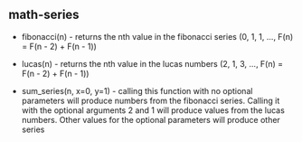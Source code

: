 ## math-series

* fibonacci(n) - returns the nth value in the fibonacci series (0, 1, 1, ..., F(n) = F(n - 2) + F(n - 1))

* lucas(n) -  returns the nth value in the lucas numbers (2, 1, 3, ..., F(n) = F(n - 2) + F(n - 1))

* sum_series(n, x=0, y=1) - calling this function with no optional parameters will produce numbers 
    from the fibonacci series. Calling it with the optional arguments 2 and 1 will produce values from 
    the lucas numbers. Other values for the optional parameters will produce other series
